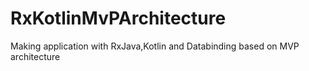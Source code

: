 # RxKotlinMvPArchitecture
Making application with RxJava,Kotlin and Databinding based on MVP architecture
